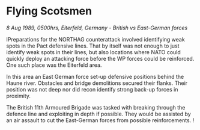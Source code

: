 # Flying Scotsmen

*8 Aug 1989, 0500hrs, Eiterfeld, Germany - British vs East-German forces*



IPreparations for the NORTHAG counterattack involved identifying weak spots in the Pact defensive lines. That by itself was not enough to just identify weak spots in their lines, but also locations where NATO could quickly deploy an attacking force before the WP forces could be reinforced.  One such place was the Eiterfeld area. 

In this area an East German force set-up defensive positions behind the Haune river. Obstacles and bridge demolitions secured their flanks. Their position was not deep nor did recon identify strong back-up forces in proximity.  

The British 11th Armoured Brigade was tasked with breaking through the defence line and exploiting in depth if possible. They would be assisted by an air assault to cut the East-German forces from possible reinforcements.  !
